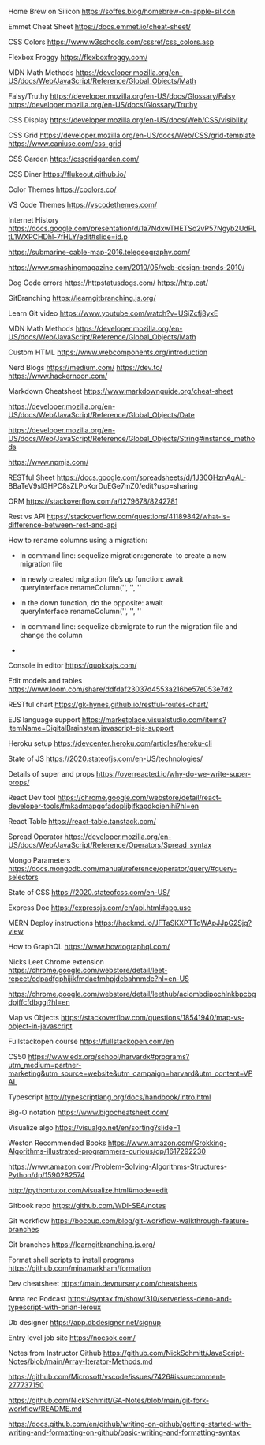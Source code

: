 
Home Brew on Silicon
https://soffes.blog/homebrew-on-apple-silicon

Emmet Cheat Sheet
https://docs.emmet.io/cheat-sheet/

CSS Colors
https://www.w3schools.com/cssref/css_colors.asp

Flexbox Froggy
https://flexboxfroggy.com/

MDN Math Methods
https://developer.mozilla.org/en-US/docs/Web/JavaScript/Reference/Global_Objects/Math

Falsy/Truthy
https://developer.mozilla.org/en-US/docs/Glossary/Falsy
https://developer.mozilla.org/en-US/docs/Glossary/Truthy

CSS Display
https://developer.mozilla.org/en-US/docs/Web/CSS/visibility

CSS Grid
https://developer.mozilla.org/en-US/docs/Web/CSS/grid-template
https://www.caniuse.com/css-grid

CSS Garden
https://cssgridgarden.com/

CSS Diner
https://flukeout.github.io/

Color Themes
https://coolors.co/

VS Code Themes
https://vscodethemes.com/

Internet History
https://docs.google.com/presentation/d/1a7NdxwTHETSo2vP57Ngyb2UdPLtL1WXPCHDhl-7fHLY/edit#slide=id.p

https://submarine-cable-map-2016.telegeography.com/

https://www.smashingmagazine.com/2010/05/web-design-trends-2010/

Dog Code errors
https://httpstatusdogs.com/
https://http.cat/

GitBranching
https://learngitbranching.js.org/

Learn Git video
https://www.youtube.com/watch?v=USjZcfj8yxE

MDN Math Methods
https://developer.mozilla.org/en-US/docs/Web/JavaScript/Reference/Global_Objects/Math

Custom HTML
https://www.webcomponents.org/introduction

Nerd Blogs
https://medium.com/
https://dev.to/
https://www.hackernoon.com/

Markdown Cheatsheet
https://www.markdownguide.org/cheat-sheet

https://developer.mozilla.org/en-US/docs/Web/JavaScript/Reference/Global_Objects/Date

https://developer.mozilla.org/en-US/docs/Web/JavaScript/Reference/Global_Objects/String#instance_methods

https://www.npmjs.com/

RESTful Sheet
https://docs.google.com/spreadsheets/d/1J30GHznAqAL-
BBaTeV9slGHPC8sZLPoKorDuEGe7mZ0/edit?usp=sharing

ORM
https://stackoverflow.com/a/1279678/8242781

Rest vs API
https://stackoverflow.com/questions/41189842/what-is-difference-between-rest-and-api

How to rename columns using a migration:
* In command line: sequelize migration:generate <migration name> to create a new migration file

* In newly created migration file’s up function: await queryInterface.renameColumn('<your-table-name>', '<old-column-name>', '<new-column-name>'

* In the down function, do the opposite: await queryInterface.renameColumn('<your-table-name>', '<new-column-name>', '<old-column-name>'

* In command line: sequelize db:migrate to run the migration file and change the column
* 

Console in editor
https://quokkajs.com/

Edit models and tables
https://www.loom.com/share/ddfdaf23037d4553a216be57e053e7d2

RESTful chart
https://gk-hynes.github.io/restful-routes-chart/

EJS language support
https://marketplace.visualstudio.com/items?itemName=DigitalBrainstem.javascript-ejs-support

Heroku setup
https://devcenter.heroku.com/articles/heroku-cli

State of JS
https://2020.stateofjs.com/en-US/technologies/

Details of super and props
https://overreacted.io/why-do-we-write-super-props/

React Dev tool
https://chrome.google.com/webstore/detail/react-developer-tools/fmkadmapgofadopljbjfkapdkoienihi?hl=en

React Table
https://react-table.tanstack.com/

Spread Operator
https://developer.mozilla.org/en-US/docs/Web/JavaScript/Reference/Operators/Spread_syntax

Mongo Parameters
https://docs.mongodb.com/manual/reference/operator/query/#query-selectors

State of CSS
https://2020.stateofcss.com/en-US/

Express Doc
https://expressjs.com/en/api.html#app.use

MERN Deploy instructions
https://hackmd.io/JFTaSKXPTTqWApJJpG2Sjg?view

How to GraphQL
https://www.howtographql.com/

Nicks Leet Chrome extension
https://chrome.google.com/webstore/detail/leet-repeet/odpadfgphijikfmdaefmhpjdebahnmde?hl=en-US

https://chrome.google.com/webstore/detail/leethub/aciombdipochlnkbpcbgdpjffcfdbggi?hl=en

Map vs Objects
https://stackoverflow.com/questions/18541940/map-vs-object-in-javascript

Fullstackopen course
https://fullstackopen.com/en

CS50 
https://www.edx.org/school/harvardx#programs?utm_medium=partner-marketing&utm_source=website&utm_campaign=harvard&utm_content=VPAL

Typescript
http://typescriptlang.org/docs/handbook/intro.html

Big-O notation
https://www.bigocheatsheet.com/

Visualize algo
https://visualgo.net/en/sorting?slide=1

Weston Recommended Books
https://www.amazon.com/Grokking-Algorithms-illustrated-programmers-curious/dp/1617292230

https://www.amazon.com/Problem-Solving-Algorithms-Structures-Python/dp/1590282574

http://pythontutor.com/visualize.html#mode=edit

Gitbook repo
https://github.com/WDI-SEA/notes

Git workflow
https://bocoup.com/blog/git-workflow-walkthrough-feature-branches

Git branches
https://learngitbranching.js.org/

Format shell scripts to install programs
https://github.com/minamarkham/formation

Dev cheatsheet
https://main.devnursery.com/cheatsheets

Anna rec Podcast
https://syntax.fm/show/310/serverless-deno-and-typescript-with-brian-leroux

Db designer
https://app.dbdesigner.net/signup

Entry level job site
https://nocsok.com/

Notes from Instructor Github
https://github.com/NickSchmitt/JavaScript-Notes/blob/main/Array-Iterator-Methods.md

https://github.com/Microsoft/vscode/issues/7426#issuecomment-277737150


https://github.com/NickSchmitt/GA-Notes/blob/main/git-fork-workflow/README.md

https://docs.github.com/en/github/writing-on-github/getting-started-with-writing-and-formatting-on-github/basic-writing-and-formatting-syntax




